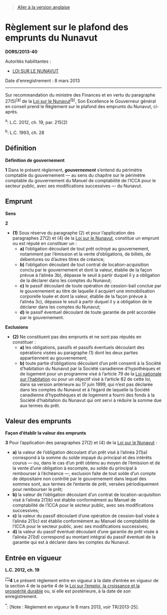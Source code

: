 > [Aller à la version anglaise](/en/Regulations/Statutory%20Orders%20and%20Regulations/2013/40.md)

# Règlement sur le plafond des emprunts du Nunavut

**DORS/2013-40**

Autorités habilitantes : 
- [LOI SUR LE NUNAVUT](/fr/Lois/Lois%20du%20Canada/1993/ch.%2028.md)

Date d'enregistrement : 8 mars 2013

----------

Sur recommandation du ministre des Finances et en vertu du paragraphe 27(5)<sup><a href='#nbp_81000-2-1473-F_hq_13083'>[a]</a></sup> de la [Loi sur le Nunavut](/fr/Lois/Lois%20du%20Canada/1993/ch.%2028.md)<sup><a href='#nbp_81000-2-1473-F_hq_13084'>[b]</a></sup>, Son Excellence le Gouverneur général en conseil prend le Règlement sur le plafond des emprunts du Nunavut, ci-après.

<a name='nbp_81000-2-1473-F_hq_13083'><sup>a</sup></a>: L.C. 2012, ch. 19, par. 215(2)<br />

<a name='nbp_81000-2-1473-F_hq_13084'><sup>b</sup></a>: L.C. 1993, ch. 28<br />




## Définition



**Définition de gouvernement**

**1** Dans le présent règlement, ***gouvernement*** s’entend du périmètre comptable du gouvernement — au sens du chapitre sur le périmètre comptable du gouvernement du Manuel de comptabilité de l’ICCA pour le secteur public, avec ses modifications successives — du Nunavut.




## Emprunt



**Sens**

**2** 

- **(1)** Sous réserve du paragraphe (2) et pour l’application des paragraphes 27(2) et (4) de la [Loi sur le Nunavut](/fr/Lois/Lois%20du%20Canada/1993/ch.%2028.md), constitue un emprunt ou est réputé en constituer un :
	- **a)** l’obligation découlant de tout prêt octroyé au gouvernement, notamment par l’émission et la vente d’obligations, de billets, de débentures ou d’autres titres de créance;
	- **b)** l’obligation découlant de tout contrat de location-acquisition conclu par le gouvernement et dont la valeur, établie de la façon prévue à l’alinéa 3b), dépasse le seuil à partir duquel il y a obligation de la déclarer dans les comptes du Nunavut;
	- **c)** le passif découlant de toute opération de cession-bail conclue par le gouvernement au titre de laquelle il acquiert une immobilisation corporelle louée et dont la valeur, établie de la façon prévue à l’alinéa 3c), dépasse le seuil à partir duquel il y a obligation de le déclarer dans les comptes du Nunavut;
	- **d)** le passif éventuel découlant de toute garantie de prêt accordée par le gouvernement.

**Exclusions**

- **(2)** Ne constituent pas des emprunts et ne sont pas réputés en constituer :
	- **a)** les obligations, passifs et passifs éventuels découlant des opérations visées au paragraphe (1) dont les deux parties appartiennent au gouvernement;
	- **b)** toute partie d’obligations découlant d’un prêt consenti à la Société d’habitation du Nunavut par la Société canadienne d’hypothèques et de logement pour un programme visé à l’article 79 de la [Loi nationale sur l’habitation](/fr/Lois/Lois%20révisées%20du%20Canada/N/N-11.md) ou pour un objectif visé à l’article 82 de cette loi, dans sa version antérieure au 17 juin 1999, qui n’est pas déclarée dans les comptes du Nunavut et à l’égard de laquelle la Société canadienne d’hypothèques et de logement a fourni des fonds à la Société d’habitation du Nunavut qui ont servi à réduire la somme due aux termes du prêt.




## Valeur des emprunts



**Façon d’établir la valeur des emprunts**

**3** Pour l’application des paragraphes 27(2) et (4) de la [Loi sur le Nunavut](/fr/Lois/Lois%20du%20Canada/1993/ch.%2028.md) :
- **a)** la valeur de l’obligation découlant d’un prêt visé à l’alinéa 2(1)a) correspond à la somme du solde impayé du principal et des intérêts courus — ou, dans le cas d’un prêt obtenu au moyen de l’émission et de la vente d’une obligation à escompte, au solde du principal à rembourser à l’échéance —, exclusion faite de tout solde d’un compte de dépositaire non contrôlé par le gouvernement dans lequel des sommes sont, aux termes de l’entente de prêt, versées périodiquement pour rembourser le prêt;
- **b)** la valeur de l’obligation découlant d’un contrat de location-acquisition visé à l’alinéa 2(1)b) est établie conformément au Manuel de comptabilité de l’ICCA pour le secteur public, avec ses modifications successives;
- **c)** la valeur du passif découlant d’une opération de cession-bail visée à l’alinéa 2(1)c) est établie conformément au Manuel de comptabilité de l’ICCA pour le secteur public, avec ses modifications successives;
- **d)** la valeur du passif éventuel découlant d’une garantie de prêt visée à l’alinéa 2(1)d) correspond au montant intégral du passif éventuel de la garantie qui est à déclarer dans les comptes du Nunavut.




## Entrée en vigueur



**L.C. 2012, ch. 19**

<sup><a href='#fn_IndEF10_hq_14133'>[*]</a></sup>**4** Le présent règlement entre en vigueur à la date d’entrée en vigueur de la section 4 de la partie 4 de la [Loi sur l’emploi, la croissance et la prospérité durable](/fr/Lois/Lois%20du%20Canada/2012/ch.%2019.md) ou, si elle est postérieure, à la date de son enregistrement.

<a name='fn_IndEF10_hq_14133'><sup>*</sup></a>: [Note : Règlement en vigueur le 8 mars 2013, *voir* TR/2013-25].<br />


